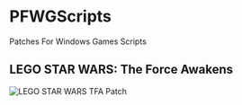 # PFWGScripts
Patches For Windows Games Scripts

## LEGO STAR WARS: The Force Awakens
![LEGO STAR WARS TFA Patch](https://github.com/)
